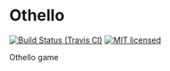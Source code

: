 # Othello

[![Build Status (Travis CI)](https://travis-ci.org/gifnksm/othello.svg?branch=master)](https://travis-ci.org/gifnksm/othello)
[![MIT licensed](https://img.shields.io/badge/license-MIT-blue.svg)](./LICENSE)

Othello game
